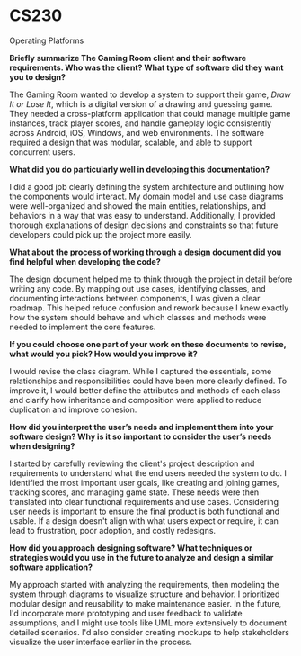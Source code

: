# CS230
Operating Platforms

**Briefly summarize The Gaming Room client and their software requirements. Who was the client? What type of software did they want you to design?**

The Gaming Room wanted to develop a system to support their game, *Draw It or Lose It*, which is a digital version of a drawing and guessing game. They needed a cross-platform application that could manage multiple game instances, track player scores, and handle gameplay logic consistently across Android, iOS, Windows, and web environments. The software required a design that was modular, scalable, and able to support concurrent users.

**What did you do particularly well in developing this documentation?**

I did a good job clearly defining the system architecture and outlining how the components would interact. My domain model and use case diagrams were well-organized and showed the main entities, relationships, and behaviors in a way that was easy to understand. Additionally, I provided thorough explanations of design decisions and constraints so that future developers could pick up the project more easily.

**What about the process of working through a design document did you find helpful when developing the code?**

The design document helped me to think through the project in detail before writing any code. By mapping out use cases, identifying classes, and documenting interactions between components, I was given a clear roadmap. This helped refuce confusion and rework because I knew exactly how the system should behave and which classes and methods were needed to implement the core features.

**If you could choose one part of your work on these documents to revise, what would you pick? How would you improve it?**

I would revise the class diagram. While I captured the essentials, some relationships and responsibilities could have been more clearly defined. To improve it, I would better define the attributes and methods of each class and clarify how inheritance and composition were applied to reduce duplication and improve cohesion.

**How did you interpret the user’s needs and implement them into your software design? Why is it so important to consider the user’s needs when designing?**

I started by carefully reviewing the client's project description and requirements to understand what the end users needed the system to do. I identified the most important user goals, like creating and joining games, tracking scores, and managing game state. These needs were then translated into clear functional requirements and use cases. Considering user needs is important to ensure the final product is both functional and usable. If a design doesn't align with what users expect or require, it can lead to frustration, poor adoption, and costly redesigns.

**How did you approach designing software? What techniques or strategies would you use in the future to analyze and design a similar software application?**

My approach started with analyzing the requirements, then modeling the system through diagrams to visualize structure and behavior. I prioritized modular design and reusability to make maintenance easier. In the future, I'd incorporate more prototyping and user feedback to validate assumptions, and I might use tools like UML more extensively to document detailed scenarios. I'd also consider creating mockups to help stakeholders visualize the user interface earlier in the process.
